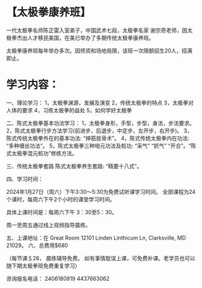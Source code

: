 # 【太极拳康养班】

一代太极拳名师陈正雷入室弟子，中国武术七段，太极拳名家 谢宗奇老师，因太极拳杰出人才移民美国，在美已举办了多期传统太极拳康养班。

太极拳康养班每年举办多次。因师资和场地局限，该班一次限额招生20人，招满即止。

# 学习内容：
一、理论学习：
1，太极拳渊源，发展及演变
2，传统太极拳的特点
3，太极拳对人体的要求
4，习练太极拳的益处
5，如何学好太极拳

二、陈式太极拳基本功法学习：
1，太极拳身形，手型，步型，身法，步法要求。
2，陈式太极拳行步方法学习(前进步，后退步，中定步，左开步，右开步)。
3，陈式传统太极拳外在的基本功法:
“抻筋拔骨术”。
4，陈式传统太极拳内在功法:
“多种缠丝功法”。
5，陈式太极拳三种培元功法及桩功: “采气” “抓气” “开合”。“陈式太极拳混元桩功”修练方法。

三、传统太极拳套路
陈式太极拳养生套路:
“精要十八式”。

四、学习时间：

2024年1月27日（周六）下午3:30～5:30为免费试听课学习时间。
全部课程为24个课时，每周六下午2个小时的课堂学习时间。

具体上课时间是：每周六下午 3：30至5：30。

周一至周五通过线上视频指导晨练。

五、上课地址：在
Great Room
12101 Linden Linthicum Ln, Clarksville, MD 21029。
六、总费用$680

（每节课＄28，
晨练辅导免费。
如有事情耽误上课，可免费补课。老学员也可以随下期太极拳班免费重复学习）

咨询报名电话：
2406180819
4437663062
